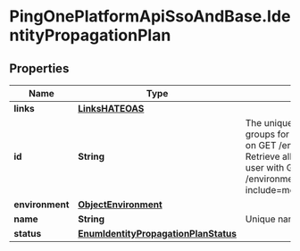 # PingOnePlatformApiSsoAndBase.IdentityPropagationPlan

## Properties

Name | Type | Description | Notes
------------ | ------------- | ------------- | -------------
**links** | [**LinksHATEOAS**](LinksHATEOAS.md) |  | [optional] 
**id** | **String** | The unique identifier for the group. Search all groups for a specific group ID with a SCIM filter on GET /environments/{environmentID}/groups. Retrieve all the group IDs associated with a user with GET /environments/{environmentID}/users/{userID}?include&#x3D;memberOfGroupIDs. | [optional] [readonly] 
**environment** | [**ObjectEnvironment**](ObjectEnvironment.md) |  | [optional] 
**name** | **String** | Unique name of the propagation plan | 
**status** | [**EnumIdentityPropagationPlanStatus**](EnumIdentityPropagationPlanStatus.md) |  | [optional] 


